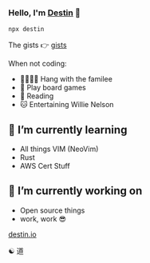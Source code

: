 ### Hello, I'm [Destin](https://destin.io) 👋

```sh
npx destin
```

The gists 👉 [gists](https://gist.github.com/destinio)

When not coding:
- 👨‍👩‍👦‍👦 Hang with the familee
- 🎲 Play board games
- 📖 Reading
- 🐱 Entertaining Willie Nelson

## 🌱 I’m currently learning
- All things VIM (NeoVim)
- Rust
- AWS Cert Stuff

## 🔭 I’m currently working on
- Open source things
- work, work 😎

[destin.io](https://destin.io)

☯️ 道

